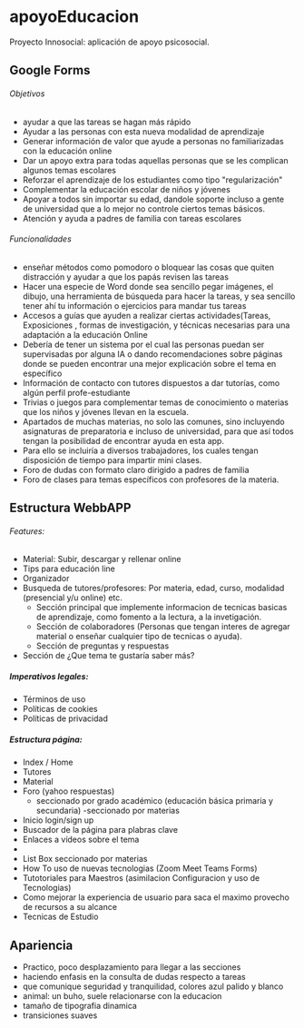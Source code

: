 # apoyoEducacion
Proyecto Innosocial: aplicación de apoyo psicosocial.
## Google Forms
###### Objetivos
- ayudar a que las tareas se hagan más rápido
- Ayudar a las personas con esta nueva modalidad de aprendizaje
- Generar información de valor que ayude a personas no familiarizadas con la educación online 
- Dar un apoyo extra para todas aquellas personas que se les complican algunos temas escolares
- Reforzar el aprendizaje de los estudiantes como tipo "regularización"
- Complementar la educación escolar de niños y jóvenes 
- Apoyar a todos sin importar su edad, dandole soporte incluso a gente de universidad que a lo mejor no controle ciertos temas básicos.
- Atención y ayuda a padres de familia con tareas escolares

###### Funcionalidades
- enseñar métodos como pomodoro o bloquear  las cosas que quiten distracción  y ayudar a que los papás revisen las tareas
- Hacer una especie de Word donde sea sencillo pegar imágenes, el dibujo, una herramienta de búsqueda para hacer la tareas, y sea sencillo tener ahí tu información o ejercicios para mandar tus tareas
- Accesos a guías que ayuden a realizar ciertas actividades(Tareas, Exposiciones , formas de investigación, y técnicas necesarias para una adaptación a la educación Online 
- Debería de tener un sistema por el cual las personas puedan ser supervisadas por alguna IA o dando recomendaciones sobre páginas donde se pueden encontrar una mejor explicación sobre el tema en específico 
- Información de contacto con tutores dispuestos a dar tutorías, como algún perfil profe-estudiante
- Trivias o juegos para complementar temas de conocimiento o materias que los niños y jóvenes llevan en la escuela. 
- Apartados de muchas materias, no solo las comunes, sino incluyendo asignaturas de preparatoria e incluso de universidad, para que así todos tengan la posibilidad de encontrar ayuda en esta app.
- Para ello se incluiría a diversos trabajadores, los cuales tengan disposición de tiempo para impartir mini clases.
- Foro de dudas con formato claro dirigido a padres de familia
- Foro de clases para temas específicos con profesores de la materia.

## Estructura WebbAPP
###### Features:
- Material: Subir, descargar y rellenar online
- Tips para educación line
- Organizador
- Busqueda de tutores/profesores: Por materia, edad, curso, modalidad (presencial y/u online) etc.
  -   Sección principal que implemente informacion de tecnicas basicas de aprendizaje, como fomento a la lectura, a la invetigación.
  -   Sección de colaboradores (Personas que tengan interes de agregar material o enseñar cualquier tipo de tecnicas o ayuda).
  -   Sección de preguntas y respuestas
- Sección de ¿Que tema te gustaría saber más?

##### Imperativos legales:
- Términos de uso
- Políticas de cookies
- Políticas de privacidad

##### Estructura página:
- Index / Home
- Tutores
- Material
- Foro (yahoo respuestas)
  - seccionado por grado académico (educación básica primaria y secundaria) 
    -seccionado por materias
- Inicio login/sign up
- Buscador  de la  página para plabras clave
- Enlaces a vídeos sobre el tema
- 
- List Box seccionado por materias
- How To uso de nuevas tecnologias (Zoom Meet Teams Forms)
- Tutotoriales para Maestros (asimilacion Configuracion y uso de Tecnologias)
- Como mejorar la experiencia de usuario para saca el maximo provecho de recursos a su alcance
- Tecnicas de Estudio

## Apariencia

- Practico, poco desplazamiento para llegar a las secciones
- haciendo enfasis en la consulta de dudas respecto a tareas 
- que comunique seguridad y tranquilidad, colores azul palido y blanco
- animal: un buho, suele relacionarse con la educacion
- tamaño de tipografia dinamica
- transiciones suaves
